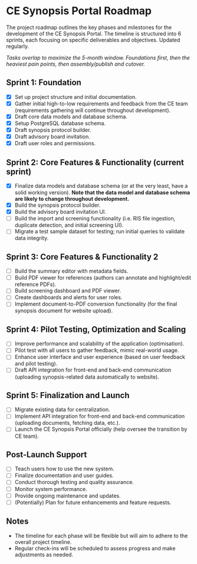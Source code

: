 # CE Synopsis Portal Roadmap

The project roadmap outlines the key phases and milestones for the development of the CE Synopsis Portal. The timeline is structured into 6 sprints, each focusing on specific deliverables and objectives. Updated regularly.

_Tasks overlap to maximize the 5-month window. Foundations first, then the heaviest pain points, then assembly/publish and cutover._

## Sprint 1: Foundation
- [x] Set up project structure and initial documentation.
- [x] Gather initial high-to-low requirements and feedback from the CE team (requirements gathering will continue throughout development).
- [x] Draft core data models and database schema.
- [x] Setup PostgreSQL database schema.
- [x] Draft synopsis protocol builder.
- [x] Draft advisory board invitation.
- [x] Draft user roles and permissions.

## Sprint 2: Core Features & Functionality (current sprint)
- [x] Finalize data models and database schema (or at the very least, have a solid working version). **Note that the data model and database schema are likely to change throughout development.**
- [x] Build the synopsis protocol builder.
- [x] Build the advisory board invitation UI.
- [ ] Build the import and screening functionality (i.e. RIS file ingestion, duplicate detection, and initial screening UI).
- [ ] Migrate a test sample dataset for testing; run initial queries to validate data integrity.

## Sprint 3: Core Features & Functionality 2
- [ ] Build the summary editor with metadata fields.
- [ ] Build PDF viewer for references (authors can annotate and highlight/edit reference PDFs).
- [ ] Build screening dashboard and PDF viewer.
- [ ] Create dashboards and alerts for user roles.
- [ ] Implement document-to-PDF conversion functionality (for the final synopsis document for website upload).

## Sprint 4: Pilot Testing, Optimization and Scaling
- [ ] Improve performance and scalability of the application (optimisation).
- [ ] Pilot test with all users to gather feedback, mimic real-world usage.
- [ ] Enhance user interface and user experience (based on user feedback and pilot testing).
- [ ] Draft API integration for front-end and back-end communication (uploading synopsis-related data automatically to website).

## Sprint 5: Finalization and Launch
- [ ] Migrate existing data for centralization.
- [ ] Implement API integration for front-end and back-end communication (uploading documents, fetching data, etc.).
- [ ] Launch the CE Synopsis Portal officially (help oversee the transition by CE team).

## Post-Launch Support
- [ ] Teach users how to use the new system.
- [ ] Finalize documentation and user guides.
- [ ] Conduct thorough testing and quality assurance.
- [ ] Monitor system performance.
- [ ] Provide ongoing maintenance and updates.
- [ ] (Potentially) Plan for future enhancements and feature requests.

## Notes

- The timeline for each phase will be flexible but will aim to adhere to the overall project timeline.
- Regular check-ins will be scheduled to assess progress and make adjustments as needed.